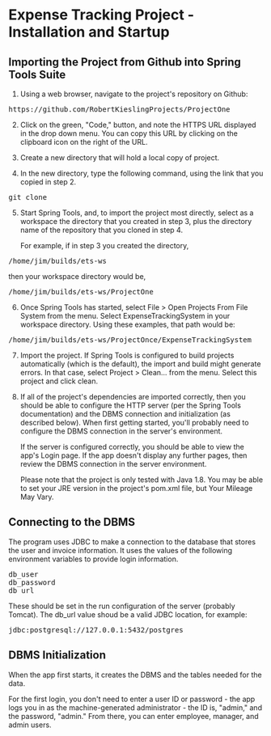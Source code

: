 # Expense Tracking Project - Installation and Startup


## Importing the Project from Github into Spring Tools Suite

1. Using a web browser, navigate to the project's repository on
   Github:

<pre>
https://github.com/RobertKieslingProjects/ProjectOne
</pre>

2. Click on the green, "Code," button, and note the HTTPS URL
   displayed in the drop down menu.  You can copy this URL by clicking
   on the clipboard icon on the right of the URL.
   
3. Create a new directory that will hold a local copy of project.

4. In the new directory, type the following command, using the
   link that you copied in step 2.

<pre>
git clone <https-link-from-step-2>
</pre>

5. Start Spring Tools, and, to import the project most directly, select
   as a workspace the directory that you created in step 3, plus the 
   directory name of the repository that you cloned in step 4.
   
   For example, if in step 3 you created the directory, 
   
<pre>
/home/jim/builds/ets-ws
</pre>

then your workspace directory would be,

<pre>
/home/jim/builds/ets-ws/ProjectOne
</pre>

6. Once Spring Tools has started, select File > Open Projects From File
   System from the menu.  Select ExpenseTrackingSystem in your workspace
   directory.  Using these examples, that path would be:
   
<pre>
/home/jim/builds/ets-ws/ProjectOnce/ExpenseTrackingSystem
</pre>

7. Import the project.  If Spring Tools is configured to build
   projects automatically (which is the default), the import and
   build might generate errors.  In that case, select Project > 
   Clean... from the menu.  Select this project and click clean.
   
8. If all of the project's dependencies are imported correctly, then
   you should be able to configure the HTTP server (per the Spring
   Tools documentation) and the DBMS connection and initialization (as
   described below).  When first getting started, you'll probably need
   to configure the DBMS connection in the server's environment.
   
   If the server is configured correctly, you should be able to view
   the app's Login page.  If the app doesn't display any further
   pages, then review the DBMS connection in the server environment.
   
   Please note that the project is only tested with Java 1.8.  You may
   be able to set your JRE version in the project's pom.xml file, but
   Your Mileage May Vary.


## Connecting to the DBMS

The program uses JDBC to make a connection to the database that stores
the user and invoice information.  It uses the values of the following
environment variables to provide login information.

<pre>
db_user
db_password
db_url
</pre>

These should be set in the run configuration of the server (probably Tomcat).
The db_url value shoud be a valid JDBC location, for example:

<pre>
jdbc:postgresql://127.0.0.1:5432/postgres
</pre>


## DBMS Initialization

When the app first starts, it creates the DBMS and the tables needed
for the data.

For the first login, you don't need to enter a user ID or password -
the app logs you in as the machine-generated administrator - the ID
is, "admin," and the password, "admin."  From there, you can enter
employee, manager, and admin users.
